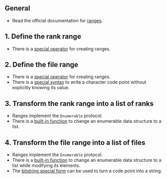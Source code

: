 ## General

- Read the official documentation for [ranges][range].

## 1. Define the rank range

- There is a [special operator][range-creation-operator] for creating ranges.

## 2. Define the file range

- There is a [special operator][range-creation-operator] for creating ranges.
- There is a [special syntax][unicode-code-points] to write a character code point without explicitly knowing its value.

## 3. Transform the rank range into a list of ranks

- Ranges implement the `Enumerable` protocol.
- There is a [built-in function][enum-to-list] to change an enumerable data structure to a list.

## 4. Transform the file range into a list of files

- Ranges implement the `Enumerable` protocol.
- There is a [built-in function][unicode-code-points] to change an enumerable data structure to a list while modifying its elements.
- The [bitstring special form][bitstring-special-form] can be used to turn a code point into a string.

[range]: https://hexdocs.pm/elixir/Range.html
[range-creation-operator]: https://hexdocs.pm/elixir/Kernel.html#../2
[unicode-code-points]: https://hexdocs.pm/elixir/syntax-reference.html#integers-in-other-bases-and-unicode-code-points
[enum-to-list]: https://hexdocs.pm/elixir/Enum.html#to_list/1
[enum-map]: https://hexdocs.pm/elixir/Enum.html#map/2
[bitstring-special-form]: https://hexdocs.pm/elixir/Kernel.SpecialForms.html#%3C%3C%3E%3E/1
